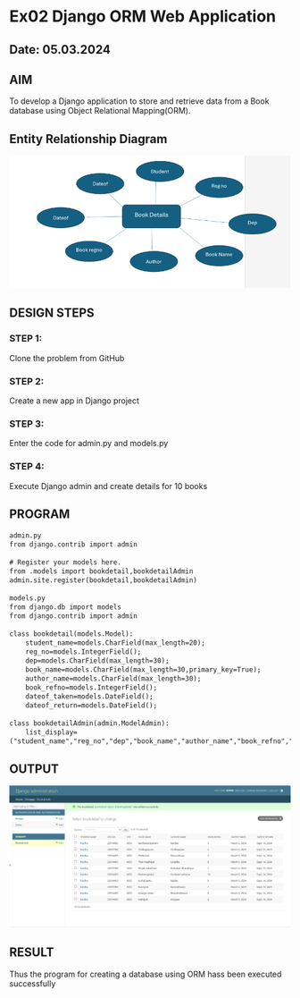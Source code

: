 # Ex02 Django ORM Web Application
## Date: 05.03.2024

## AIM
To develop a Django application to store and retrieve data from a Book database using Object Relational Mapping(ORM).

## Entity Relationship Diagram
![alt text](<Screenshot 2024-03-06 084251-1.png>)

## DESIGN STEPS

### STEP 1:
Clone the problem from GitHub

### STEP 2:
Create a new app in Django project

### STEP 3:
Enter the code for admin.py and models.py

### STEP 4:
Execute Django admin and create details for 10 books

## PROGRAM
```
admin.py
from django.contrib import admin

# Register your models here.
from .models import bookdetail,bookdetailAdmin
admin.site.register(bookdetail,bookdetailAdmin)

models.py
from django.db import models
from django.contrib import admin

class bookdetail(models.Model):
    student_name=models.CharField(max_length=20);
    reg_no=models.IntegerField();
    dep=models.CharField(max_length=30);
    book_name=models.CharField(max_length=30,primary_key=True);
    author_name=models.CharField(max_length=30);
    book_refno=models.IntegerField();
    dateof_taken=models.DateField();
    dateof_return=models.DateField();

class bookdetailAdmin(admin.ModelAdmin):
    list_display=("student_name","reg_no","dep","book_name","author_name","book_refno","dateof_taken","dateof_return")    

```

## OUTPUT

![alt text](<Screenshot 2024-03-05 221228.png>)


## RESULT
Thus the program for creating a database using ORM hass been executed successfully
